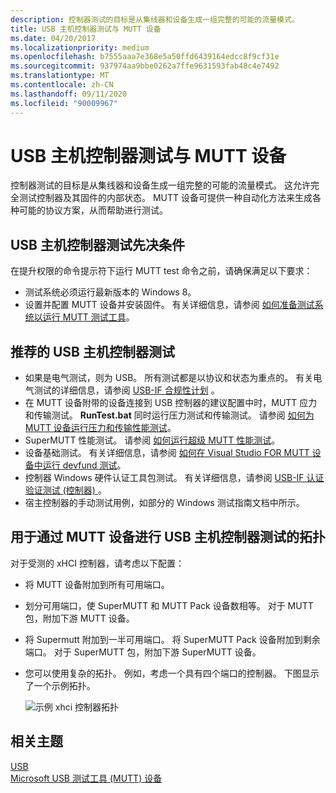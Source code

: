 ```yaml
---
description: 控制器测试的目标是从集线器和设备生成一组完整的可能的流量模式。
title: USB 主机控制器测试与 MUTT 设备
ms.date: 04/20/2017
ms.localizationpriority: medium
ms.openlocfilehash: b7555aaa7e368e5a50ffd6439164edcc8f9cf31e
ms.sourcegitcommit: 937974aa9bbe0262a7ffe9631593fab48c4e7492
ms.translationtype: MT
ms.contentlocale: zh-CN
ms.lasthandoff: 09/11/2020
ms.locfileid: "90009967"
---
```

# <a name="usb-host-controller-testing-with-mutt-devices"></a>USB 主机控制器测试与 MUTT 设备


控制器测试的目标是从集线器和设备生成一组完整的可能的流量模式。 这允许完全测试控制器及其固件的内部状态。 MUTT 设备可提供一种自动化方法来生成各种可能的协议方案，从而帮助进行测试。

## <a name="usb-host-controller-testing-prerequisites"></a>USB 主机控制器测试先决条件


在提升权限的命令提示符下运行 MUTT test 命令之前，请确保满足以下要求：

-   测试系统必须运行最新版本的 Windows 8。
-   设置并配置 MUTT 设备并安装固件。 有关详细信息，请参阅 [如何准备测试系统以运行 MUTT 测试工具](mutt-testing-options.md)。

## <a name="recommended-usb-host-controller-tests"></a>推荐的 USB 主机控制器测试


-   如果是电气测试，则为 USB。 所有测试都是以协议和状态为重点的。 有关电气测试的详细信息，请参阅 [USB-IF 合规性计划](https://www.usb.org/compliance) 。
-   在 MUTT 设备附带的设备连接到 USB 控制器的建议配置中时，MUTT 应力和传输测试。 **RunTest.bat** 同时运行压力测试和传输测试。 请参阅 [如何为 MUTT 设备运行压力和传输性能测试](how-to-run-stress-and-transfer-and-super-mutt-performance-tests-for-mutt-devices.md)。
-   SuperMUTT 性能测试。 请参阅 [如何运行超级 MUTT 性能测试](how-to-run-stress-and-transfer-and-super-mutt-performance-tests-for-mutt-devices.md#supermutt-perf)。
-   设备基础测试。 有关详细信息，请参阅 [如何在 Visual Studio FOR MUTT 设备中运行 devfund 测试](how-to-run-device-fundamental-tests-in-visual-studio-for-connected-mutt-devices.md)。
-   控制器 Windows 硬件认证工具包测试。 有关详细信息，请参阅 [USB-IF 认证验证测试 (控制器) ](https://go.microsoft.com/fwlink/p/?linkid=316509)。
-   宿主控制器的手动测试用例，如部分的 Windows 测试指南文档中所示。

## <a name="topologies-for-usb-host-controller-testing-with-mutt-devices"></a>用于通过 MUTT 设备进行 USB 主机控制器测试的拓扑


对于受测的 xHCI 控制器，请考虑以下配置：

-   将 MUTT 设备附加到所有可用端口。
-   划分可用端口，使 SuperMUTT 和 MUTT Pack 设备数相等。 对于 MUTT 包，附加下游 MUTT 设备。
-   将 Supermutt 附加到一半可用端口。 将 SuperMUTT Pack 设备附加到剩余端口。 对于 SuperMUTT 包，附加下游 SuperMUTT 设备。
-   您可以使用复杂的拓扑。 例如，考虑一个具有四个端口的控制器。 下图显示了一个示例拓扑。

    ![示例 xhci 控制器拓扑](images/fig12-xhci-controller-topology.png)

## <a name="related-topics"></a>相关主题
[USB](../index.yml)  
[Microsoft USB 测试工具 (MUTT) 设备](microsoft-usb-test-tool--mutt--devices.md)
